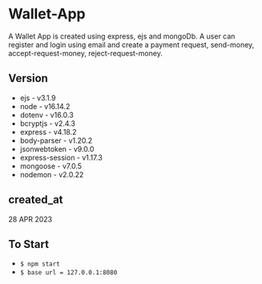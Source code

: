 # Wallet-App

A Wallet App is created using express, ejs and mongoDb. A user can register and login using email
and create a payment request, send-money, accept-request-money, reject-request-money.

## Version

- ejs - v3.1.9
- node - v16.14.2
- dotenv - v16.0.3
- bcryptjs - v2.4.3
- express - v4.18.2
- body-parser - v1.20.2
- jsonwebtoken - v9.0.0
- express-session - v1.17.3
- mongoose - v7.0.5
- nodemon - v2.0.22

## created_at

28 APR 2023

## To Start

- `$ npm start`
- `$ base url = 127.0.0.1:8080`
